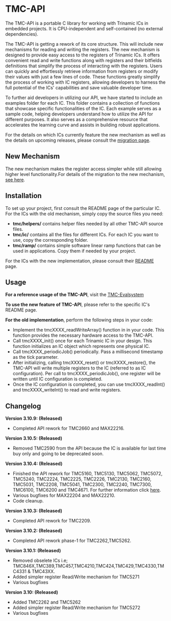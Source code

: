 # TMC-API

The TMC-API is a portable C library for working with Trinamic ICs in embedded projects.
It is CPU-independent and self-contained (no external dependencies).

The TMC-API is getting a rework of its core structure. This will include new mechanisms for reading and writing the registers. The new mechanism is designed to provide easy access to the registers of Trinamic ICs. It offers convenient read and write functions along with registers and their bitfields definitions that simplify the process of interacting with the registers. Users can quickly and effortlessly retrieve information from registers or modify their values with just a few lines of code. These functions greatly simplify the process of working with IC registers, allowing developers to harness the full potential of the ICs' capabilities and save valuable developer time.

To further aid developers in utilizing our API, we have started to include an examples folder for each IC. This folder contains a collection of functions that showcase specific functionalities of the IC. Each example serves as a sample code, helping developers understand how to utilize the API for different purposes. It also serves as a comprehensive resource that accelerates the learning curve and assists in building robust applications.

For the details on which ICs currently feature the new mechanism as well as the details on upcoming releases, please consult the [migration page](https://github.com/analogdevicesinc/TMC-API/issues/53).

## New Mechanism
The new mechanism  makes the register access simpler while still allowing higher level functionality.For details of the migration to the new mechanism, [see here](https://github.com/analogdevicesinc/TMC-API/issues/53).

## Installation
To set up your project, first consult the README page of the particular IC. For the ICs with the old mechanism, simply copy the source files you need:
- **tmc/helpers/** contains helper files needed by all other TMC-API source files.
- **tmc/ic/** contains all the files for different ICs. For each IC you want to use, copy the corresponding folder.
- **tmc/ramp/** contains simple software linear ramp functions that can be used in applications. Copy them if needed by your project.

For the ICs with the new implementation, please consult their [README](https://github.com/analogdevicesinc/TMC-API/blob/master/tmc/ic/TMC5272/README.md) page.

## Usage
**For a reference usage of the TMC-API**, visit the [TMC-Evalsystem](https://github.com/analogdevicesinc/TMC-EvalSystem)

**To use the new feature of TMC-API**, please refer to the specific IC's README page.

**For the old implementation**, perform the following steps in your code:
- Implement the tmcXXXX_readWriteArray() function in in your code. This function provides the necessary hardware access to the TMC-API.
- Call tmcXXXX_init() once for each Trinamic IC in your design. This function initializes an IC object which represents one physical IC.
- Call tmcXXXX_periodicJob() periodically. Pass a millisecond timestamp as the tick parameter.
- After initializing, calling tmcXXXX_reset() or tmcXXXX_restore(), the TMC-API will write multiple registers to the IC (referred to as IC configuration). Per call to tmcXXXX_periodicJob(), one register will be written until IC configuration is completed.
- Once the IC configuration is completed, you can use tmcXXXX_readInt() and tmcXXXX_writeInt() to read and write registers.

## Changelog

**Version 3.10.9: (Released)**
- Completed API rework for TMC2660 and MAX22216.

**Version 3.10.5: (Released)**
 - Removed TMC2590 from the API because the IC is available for last time buy only and going to be deprecated soon.

**Version 3.10.4: (Released)**
 - Finished the API rework for TMC5160, TMC5130, TMC5062, TMC5072, TMC5240, TMC2224, TMC2225, TMC2226, TMC2130, TMC2160, TMC5031, TMC2208, TMC5041, TMC2300, TMC2240, TMC7300, TMC6100, TMC6200 and TMC4671. For further information click [here](https://github.com/analogdevicesinc/TMC-API/issues/53).
 - Various bugfixes for MAX22204 and MAX22210.
 - Code cleanup.
 
**Version 3.10.3: (Released)**
- Completed API rework for TMC2209.

**Version 3.10.2: (Released)**
- Completed API rework phase-1 for TMC2262,TMC5262.

**Version 3.10.1: (Released)**
- Removed obselete ICs i.e; TMC846X,TMC389,TMC457,TMC4210,TMC424,TMC429,TMC4330,TMC4331 & TMC43XX.
- Added simpler register Read/Write mechanism for TMC5271
- Various bugfixes

**Version 3.10: (Released)**
- Added TMC2262 and TMC5262
- Added simpler register Read/Write mechanism for TMC5272
- Various bugfixes
